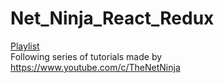 # Net_Ninja_React_Redux
[Playlist](https://www.youtube.com/watch?v=Oi4v5uxTY5o&list=PL4cUxeGkcC9iWstfXntcj8f-dFZ4UtlN3)    
Following series of tutorials made by https://www.youtube.com/c/TheNetNinja
